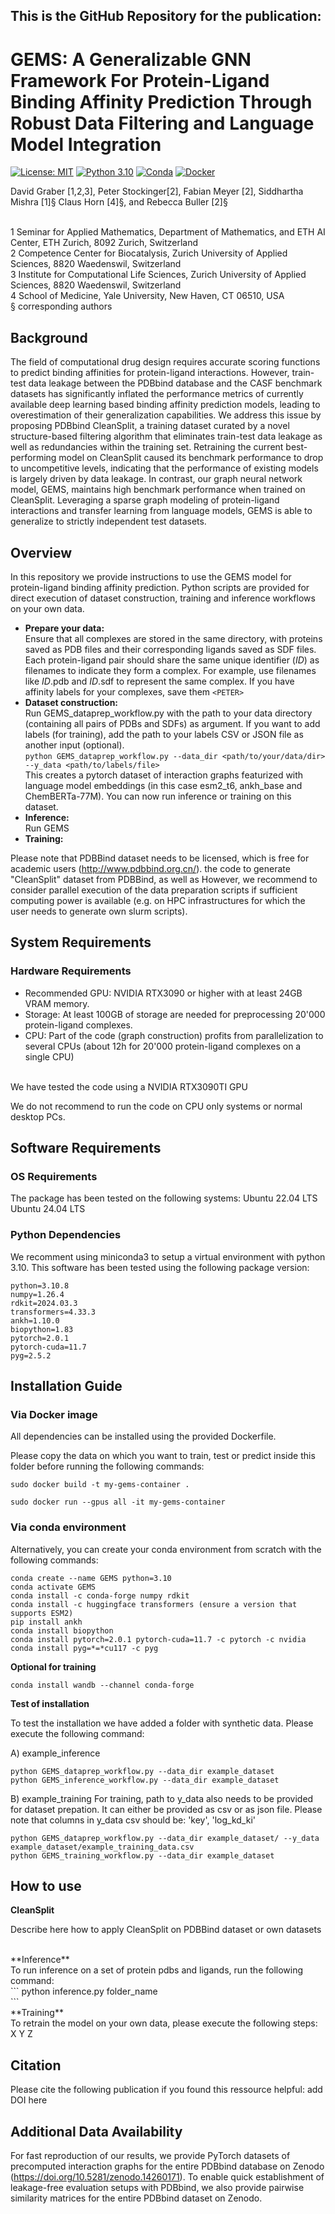## This is the GitHub Repository for the publication: 

#  GEMS: A Generalizable GNN Framework For Protein-Ligand Binding Affinity Prediction Through Robust Data Filtering and Language Model Integration
[![License: MIT](https://img.shields.io/badge/License-MIT-yellow.svg)](https://opensource.org/licenses/MIT)
[![Python 3.10](https://img.shields.io/badge/Python-3.10-blue.svg)](https://www.python.org/downloads/release/python-310/)
[![Conda](https://img.shields.io/badge/conda-supported-green.svg)](https://docs.conda.io/)
[![Docker](https://img.shields.io/badge/docker-supported-blue.svg)](https://www.docker.com/)


David Graber [1,2,3], Peter Stockinger[2], Fabian Meyer [2], Siddhartha Mishra [1]§ Claus Horn [4]§, and Rebecca Buller [2]§

<br />
1 Seminar for Applied Mathematics, Department of Mathematics, and ETH AI Center, ETH Zurich, 8092 Zurich, Switzerland
<br />
2 Competence Center for Biocatalysis, Zurich University of Applied Sciences, 8820 Waedenswil, Switzerland
<br />
3 Institute for Computational Life Sciences, Zurich University of Applied Sciences, 8820 Waedenswil, Switzerland
<br />
4 School of Medicine, Yale University, New Haven, CT 06510, USA
<br />
§ corresponding authors


## Background
The field of computational drug design requires accurate scoring functions to predict binding affinities for protein-ligand interactions. However, train-test data leakage between the PDBbind database and the CASF benchmark datasets has significantly inflated the performance metrics of currently available deep learning based binding affinity prediction models, leading to overestimation of their generalization capabilities. We address this issue by proposing PDBbind CleanSplit, a training dataset curated by a novel structure-based filtering algorithm that eliminates train-test data leakage as well as redundancies within the training set. Retraining the current best-performing model on CleanSplit caused its benchmark performance to drop to uncompetitive levels, indicating that the performance of existing models is largely driven by data leakage. In contrast, our graph neural network model, GEMS, maintains high benchmark performance when trained on CleanSplit. Leveraging a sparse graph modeling of protein-ligand interactions and transfer learning from language models, GEMS is able to generalize to strictly independent test datasets.

## Overview

In this repository we provide instructions to use the GEMS model for protein-ligand binding affinity prediction. Python scripts are provided for direct execution of dataset construction, training and inference workflows on your own data.

* **Prepare your data:** <br />Ensure that all complexes are stored in the same directory, with proteins saved as PDB files and their corresponding ligands saved as SDF files. Each protein-ligand pair should share the same unique identifier (_ID_) as filenames to indicate they form a complex. For example, use filenames like _ID_.pdb and _ID_.sdf to represent the same complex. If you have affinity labels for your complexes, save them `<PETER>` <br />
* **Dataset construction:** <br /> Run GEMS_dataprep_workflow.py with the path to your data directory (containing all pairs of PDBs and SDFs) as argument. If you want to add labels (for training), add the path to your labels CSV or JSON file as another input (optional).  <br />
  ``` python GEMS_dataprep_workflow.py --data_dir <path/to/your/data/dir> --y_data <path/to/labels/file>  ```  <br />
  This creates a pytorch dataset of interaction graphs featurized with language model embeddings (in this case esm2_t6, ankh_base and ChemBERTa-77M). You can now run inference or training on this dataset. <br />
* **Inference:** <br /> Run GEMS
* **Training:** <br />

Please note that PDBBind dataset needs to be licensed, which is free for academic users (http://www.pdbbind.org.cn/). 
the code to generate "CleanSplit" dataset from PDBBind, as well as 
 However, we recommend to consider parallel execution of the data preparation scripts if sufficient computing power is available (e.g. on HPC infrastructures for which the user needs to generate own slurm scripts).


## System Requirements
### Hardware Requirements
* Recommended GPU: NVIDIA RTX3090 or higher with at least 24GB VRAM memory. <br />
* Storage: At least 100GB of storage are needed for preprocessing 20'000 protein-ligand complexes.<br />
* CPU: Part of the code (graph construction) profits from parallelization to several CPUs (about 12h for 20'000 protein-ligand complexes on a single CPU)<br />
<br />
We have tested the code using a NVIDIA RTX3090TI GPU<br />

We do not recommend to run the code on CPU only systems or normal desktop PCs.

## Software Requirements
### OS Requirements
The package has been tested on the following systems:
Ubuntu 22.04 LTS
Ubuntu 24.04 LTS

### Python Dependencies
We recomment using miniconda3 to setup a virtual environment with python 3.10. This software has been tested using the following package version:
```
python=3.10.8
numpy=1.26.4
rdkit=2024.03.3
transformers=4.33.3
ankh=1.10.0
biopython=1.83
pytorch=2.0.1
pytorch-cuda=11.7
pyg=2.5.2
```
## Installation Guide
### Via Docker image

All dependencies can be installed using the provided Dockerfile.

Please copy the data on which you want to train, test or predict inside this folder before running the following commands:

```
sudo docker build -t my-gems-container .

sudo docker run --gpus all -it my-gems-container
```

### Via conda environment
Alternatively, you can create your conda environment from scratch with the following commands:

```
conda create --name GEMS python=3.10
conda activate GEMS
conda install -c conda-forge numpy rdkit
conda install -c huggingface transformers (ensure a version that supports ESM2)
pip install ankh
conda install biopython
conda install pytorch=2.0.1 pytorch-cuda=11.7 -c pytorch -c nvidia
conda install pyg=*=*cu117 -c pyg
```
**Optional for training**
```
conda install wandb --channel conda-forge
```
**Test of installation**<br />

To test the installation we have added a folder with synthetic data. Please execute the following command:

A) example_inference

```
python GEMS_dataprep_workflow.py --data_dir example_dataset 
python GEMS_inference_workflow.py --data_dir example_dataset 
```
B) example_training
For training, path to y_data also needs to be provided for dataset prepation. It can either be provided as csv or as json file. Please note that columns in y_data csv should be: 'key', 'log_kd_ki'
```
python GEMS_dataprep_workflow.py --data_dir example_dataset/ --y_data example_dataset/example_training_data.csv
python GEMS_training_workflow.py --data_dir example_dataset
```


## How to use
**CleanSplit**<br />

Describe here how to apply CleanSplit on PDBBind dataset or own datasets

<br />
**Inference**<br />
To run inference on a set of protein pdbs and ligands, run the following command:<br />
```
python inference.py folder_name<br />
```

<br />
**Training**<br />
To retrain the model on your own data, please execute the following steps:<br />
X
Y
Z
<br />

## Citation
Please cite the following publication if you found this ressource helpful:
add DOI here

## Additional Data Availability
For fast reproduction of our results, we provide PyTorch datasets of precomputed interaction graphs for the entire PDBbind database on Zenodo (https://doi.org/10.5281/zenodo.14260171). To enable quick establishment of leakage-free evaluation setups with PDBbind, we also provide pairwise similarity matrices for the entire PDBbind dataset on Zenodo.
